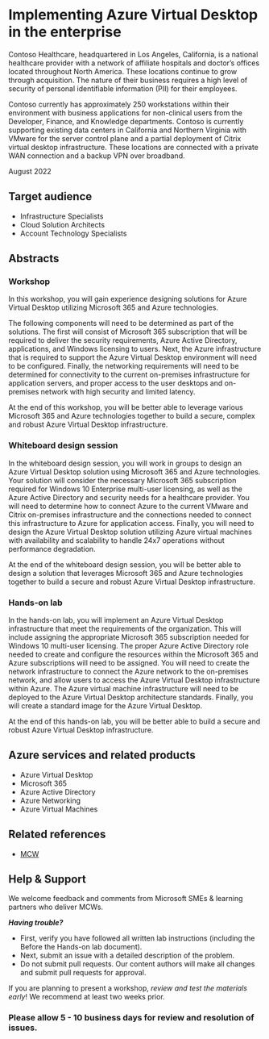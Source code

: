 # Implementing Azure Virtual Desktop in the enterprise

Contoso Healthcare, headquartered in Los Angeles, California, is a national healthcare provider with a network of affiliate hospitals and doctor’s offices located throughout North America. These locations continue to grow through acquisition.  The nature of their business requires a high level of security of personal identifiable information (PII) for their employees.

Contoso currently has approximately 250 workstations within their environment with business applications for non-clinical users from the Developer, Finance, and Knowledge departments. Contoso is currently supporting existing data centers in California and Northern Virginia with VMware for the server control plane and a partial deployment of Citrix virtual desktop infrastructure. These locations are connected with a private WAN connection and a backup VPN over broadband.  

August 2022

## Target audience

- Infrastructure Specialists
- Cloud Solution Architects
- Account Technology Specialists

## Abstracts

### Workshop

In this workshop, you will gain experience designing solutions for Azure Virtual Desktop utilizing Microsoft 365 and Azure technologies.

The following components will need to be determined as part of the solutions. The first will consist of Microsoft 365 subscription that will be required to deliver the security requirements, Azure Active Directory, applications, and Windows licensing to users. Next, the Azure infrastructure that is required to support the Azure Virtual Desktop environment will need to be configured. Finally, the networking requirements will need to be determined for connectivity to the current on-premises infrastructure for application servers, and proper access to the user desktops and on-premises network with high security and limited latency.

At the end of this workshop, you will be better able to leverage various Microsoft 365 and Azure technologies together to build a secure, complex and robust Azure Virtual Desktop infrastructure.

### Whiteboard design session

In the whiteboard design session, you will work in groups to design an Azure Virtual Desktop solution using Microsoft 365 and Azure technologies. Your solution will consider the necessary Microsoft 365 subscription required for Windows 10 Enterprise multi-user licensing, as well as the Azure Active Directory and security needs for a healthcare provider.  You will need to determine how to connect Azure to the current VMware and Citrix on-premises infrastructure and the connections needed to connect this infrastructure to Azure for application access. Finally, you will need to design the Azure Virtual Desktop solution utilizing Azure virtual machines with availability and scalability to handle 24x7 operations without performance degradation.

At the end of the whiteboard design session, you will be better able to design a solution that leverages Microsoft 365 and Azure technologies together to build a secure and robust Azure Virtual Desktop infrastructure.

### Hands-on lab

In the hands-on lab, you will implement an Azure Virtual Desktop infrastructure that meet the requirements of the organization.  This will include assigning the appropriate Microsoft 365 subscription needed for Windows 10 multi-user licensing.  The proper Azure Active Directory role needed to create and configure the resources within the Microsoft 365 and Azure subscriptions will need to be assigned.  You will need to create the network infrastructure to connect the Azure network to the on-premises network, and allow users to access the Azure Virtual Desktop infrastructure within Azure.  The Azure virtual machine infrastructure will need to be deployed to the Azure Virtual Desktop architecture standards.  Finally, you will create a standard image for the Azure Virtual Desktop.

At the end of this hands-on lab, you will be better able to build a secure and robust Azure Virtual Desktop infrastructure.

## Azure services and related products

- Azure Virtual Desktop
- Microsoft 365
- Azure Active Directory
- Azure Networking
- Azure Virtual Machines

## Related references

- [MCW](https://github.com/Microsoft/MCW)

## Help & Support

We welcome feedback and comments from Microsoft SMEs & learning partners who deliver MCWs.  

***Having trouble?***

- First, verify you have followed all written lab instructions (including the Before the Hands-on lab document).
- Next, submit an issue with a detailed description of the problem.
- Do not submit pull requests. Our content authors will make all changes and submit pull requests for approval.

If you are planning to present a workshop, *review and test the materials early*! We recommend at least two weeks prior.

### Please allow 5 - 10 business days for review and resolution of issues.
